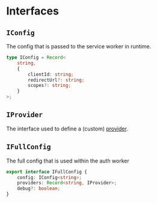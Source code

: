 # Interfaces

## `IConfig`

The config that is passed to the service worker in runtime.

```ts
type IConfig = Record<
	string,
	{
		clientId: string;
		redirectUrl?: string;
		scopes?: string;
	}
>;
```

## `IProvider`

The interface used to define a (custom) [provider](#providers).

## `IFullConfig`

The full config that is used within the auth worker

```ts
export interface IFullConfig {
	config: IConfig<string>;
	providers: Record<string, IProvider>;
	debug?: boolean;
}
```
